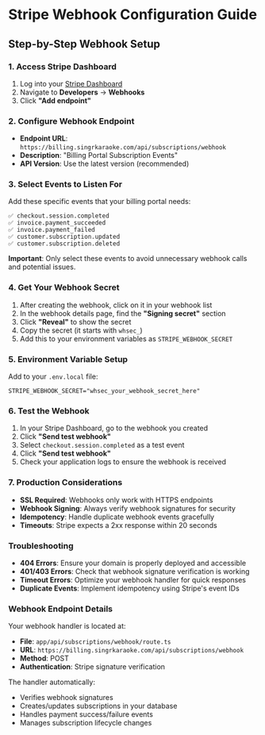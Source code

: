 # Stripe Webhook Configuration Guide

## Step-by-Step Webhook Setup

### 1. Access Stripe Dashboard
1. Log into your [Stripe Dashboard](https://dashboard.stripe.com/)
2. Navigate to **Developers** → **Webhooks**
3. Click **"Add endpoint"**

### 2. Configure Webhook Endpoint
- **Endpoint URL**: `https://billing.singrkaraoke.com/api/subscriptions/webhook`
- **Description**: "Billing Portal Subscription Events"
- **API Version**: Use the latest version (recommended)

### 3. Select Events to Listen For
Add these specific events that your billing portal needs:

```
✅ checkout.session.completed
✅ invoice.payment_succeeded  
✅ invoice.payment_failed
✅ customer.subscription.updated
✅ customer.subscription.deleted
```

**Important**: Only select these events to avoid unnecessary webhook calls and potential issues.

### 4. Get Your Webhook Secret
1. After creating the webhook, click on it in your webhook list
2. In the webhook details page, find the **"Signing secret"** section
3. Click **"Reveal"** to show the secret
4. Copy the secret (it starts with `whsec_`)
5. Add this to your environment variables as `STRIPE_WEBHOOK_SECRET`

### 5. Environment Variable Setup
Add to your `.env.local` file:
```env
STRIPE_WEBHOOK_SECRET="whsec_your_webhook_secret_here"
```

### 6. Test the Webhook
1. In your Stripe Dashboard, go to the webhook you created
2. Click **"Send test webhook"**
3. Select `checkout.session.completed` as a test event
4. Click **"Send test webhook"**
5. Check your application logs to ensure the webhook is received

### 7. Production Considerations
- **SSL Required**: Webhooks only work with HTTPS endpoints
- **Webhook Signing**: Always verify webhook signatures for security
- **Idempotency**: Handle duplicate webhook events gracefully
- **Timeouts**: Stripe expects a 2xx response within 20 seconds

### Troubleshooting
- **404 Errors**: Ensure your domain is properly deployed and accessible
- **401/403 Errors**: Check that webhook signature verification is working
- **Timeout Errors**: Optimize your webhook handler for quick responses
- **Duplicate Events**: Implement idempotency using Stripe's event IDs

### Webhook Endpoint Details
Your webhook handler is located at:
- **File**: `app/api/subscriptions/webhook/route.ts`
- **URL**: `https://billing.singrkaraoke.com/api/subscriptions/webhook`
- **Method**: POST
- **Authentication**: Stripe signature verification

The handler automatically:
- Verifies webhook signatures
- Creates/updates subscriptions in your database
- Handles payment success/failure events
- Manages subscription lifecycle changes